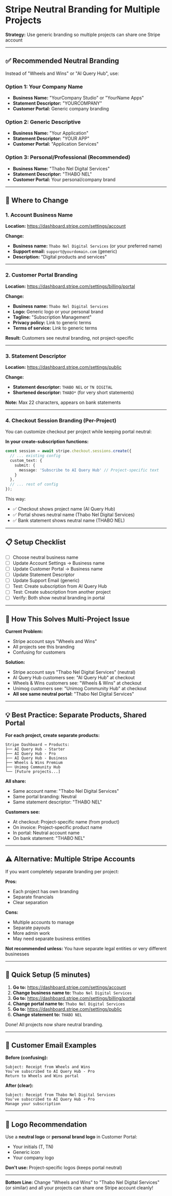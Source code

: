 # Stripe Neutral Branding for Multiple Projects

**Strategy:** Use generic branding so multiple projects can share one Stripe account

---

## ✅ Recommended Neutral Branding

Instead of "Wheels and Wins" or "AI Query Hub", use:

### Option 1: Your Company Name
- **Business Name:** "YourCompany Studio" or "YourName Apps"
- **Statement Descriptor:** "YOURCOMPANY"
- **Customer Portal:** Generic company branding

### Option 2: Generic Descriptive
- **Business Name:** "Your Application"
- **Statement Descriptor:** "YOUR APP"
- **Customer Portal:** "Application Services"

### Option 3: Personal/Professional (Recommended)
- **Business Name:** "Thabo Nel Digital Services"
- **Statement Descriptor:** "THABO NEL"
- **Customer Portal:** Your personal/company brand

---

## 🔧 Where to Change

### 1. Account Business Name
**Location:** https://dashboard.stripe.com/settings/account

**Change:**
- **Business name:** `Thabo Nel Digital Services` (or your preferred name)
- **Support email:** `support@yourdomain.com` (generic)
- **Description:** "Digital products and services"

---

### 2. Customer Portal Branding
**Location:** https://dashboard.stripe.com/settings/billing/portal

**Change:**
- **Business name:** `Thabo Nel Digital Services`
- **Logo:** Generic logo or your personal brand
- **Tagline:** "Subscription Management"
- **Privacy policy:** Link to generic terms
- **Terms of service:** Link to generic terms

**Result:** Customers see neutral branding, not project-specific

---

### 3. Statement Descriptor
**Location:** https://dashboard.stripe.com/settings/public

**Change:**
- **Statement descriptor:** `THABO NEL` or `TN DIGITAL`
- **Shortened descriptor:** `THABO*` (for very short statements)

**Note:** Max 22 characters, appears on bank statements

---

### 4. Checkout Session Branding (Per-Project)

You can customize checkout per project while keeping portal neutral:

**In your create-subscription functions:**
```typescript
const session = await stripe.checkout.sessions.create({
  // ... existing config
  custom_text: {
    submit: {
      message: 'Subscribe to AI Query Hub' // Project-specific text
    }
  },
  // ... rest of config
});
```

This way:
- ✅ Checkout shows project name (AI Query Hub)
- ✅ Portal shows neutral name (Thabo Nel Digital Services)
- ✅ Bank statement shows neutral name (THABO NEL)

---

## 📋 Setup Checklist

- [ ] Choose neutral business name
- [ ] Update Account Settings → Business name
- [ ] Update Customer Portal → Business name
- [ ] Update Statement Descriptor
- [ ] Update Support Email (generic)
- [ ] Test: Create subscription from AI Query Hub
- [ ] Test: Create subscription from another project
- [ ] Verify: Both show neutral branding in portal

---

## 🎯 How This Solves Multi-Project Issue

**Current Problem:**
- Stripe account says "Wheels and Wins"
- All projects see this branding
- Confusing for customers

**Solution:**
- Stripe account says "Thabo Nel Digital Services" (neutral)
- AI Query Hub customers see: "AI Query Hub" at checkout
- Wheels & Wins customers see: "Wheels & Wins" at checkout
- Unimog customers see: "Unimog Community Hub" at checkout
- **All see same neutral portal:** "Thabo Nel Digital Services"

---

## 💡 Best Practice: Separate Products, Shared Portal

**For each project, create separate products:**
```
Stripe Dashboard → Products:
├── AI Query Hub - Starter
├── AI Query Hub - Pro
├── AI Query Hub - Business
├── Wheels & Wins Premium
├── Unimog Community Hub
└── [Future projects...]
```

**All share:**
- Same account name: "Thabo Nel Digital Services"
- Same portal branding: Neutral
- Same statement descriptor: "THABO NEL"

**Customers see:**
- At checkout: Project-specific name (from product)
- On invoice: Project-specific product name
- In portal: Neutral account name
- On bank statement: "THABO NEL"

---

## ⚠️ Alternative: Multiple Stripe Accounts

If you want completely separate branding per project:

**Pros:**
- Each project has own branding
- Separate financials
- Clear separation

**Cons:**
- Multiple accounts to manage
- Separate payouts
- More admin work
- May need separate business entities

**Not recommended unless:** You have separate legal entities or very different businesses

---

## 🔗 Quick Setup (5 minutes)

1. **Go to:** https://dashboard.stripe.com/settings/account
2. **Change business name to:** `Thabo Nel Digital Services`
3. **Go to:** https://dashboard.stripe.com/settings/billing/portal
4. **Change portal name to:** `Thabo Nel Digital Services`
5. **Go to:** https://dashboard.stripe.com/settings/public
6. **Change statement to:** `THABO NEL`

Done! All projects now share neutral branding.

---

## 📧 Customer Email Examples

**Before (confusing):**
```
Subject: Receipt from Wheels and Wins
You've subscribed to AI Query Hub - Pro
Return to Wheels and Wins portal
```

**After (clear):**
```
Subject: Receipt from Thabo Nel Digital Services
You've subscribed to AI Query Hub - Pro
Manage your subscription
```

---

## 🎨 Logo Recommendation

Use a **neutral logo** or **personal brand logo** in Customer Portal:
- Your initials (T, TN)
- Generic icon
- Your company logo

**Don't use:** Project-specific logos (keeps portal neutral)

---

**Bottom Line:** Change "Wheels and Wins" to "Thabo Nel Digital Services" (or similar) and all your projects can share one Stripe account cleanly!

